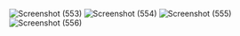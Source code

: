 ![Screenshot (553)](https://github.com/vishaljaiswar888/dotnet-expense-management-application/assets/102510153/0e07f819-1c4a-468a-a498-13613b79b7e3)
![Screenshot (554)](https://github.com/vishaljaiswar888/dotnet-expense-management-application/assets/102510153/bc95b4da-2588-475e-a833-5fc1ecb7e3ad)
![Screenshot (555)](https://github.com/vishaljaiswar888/dotnet-expense-management-application/assets/102510153/e021676d-4e77-4fd7-84a3-4326bc819997)
![Screenshot (556)](https://github.com/vishaljaiswar888/dotnet-expense-management-application/assets/102510153/d46fd780-d359-481d-aac1-c3c7d274ad56)
